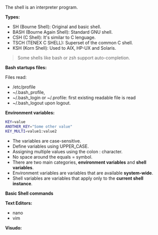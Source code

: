 The shell is an interpreter program.

**Types:**

- SH (Bourne Shell): Original and basic shell.
- BASH (Bourne Again Shell): Standard GNU shell.
- CSH (C Shell): It's similar to C lenguage.
- TSCH (TENEX C SHELL): Superset of the common C shell.
- KSH (Korn Shell): Used to AIX, HP-UX and Solaris.

> Some shells like bash or zsh support auto-completion.

**Bash startups files:**

Files read:

- /etc/profile
- ~/.bash_profile,
- ~/.bash_login or ~/.profile: first existing readable file is read
- ~/.bash_logout upon logout.

**Environment variables:**

```bash
KEY=value
ANOTHER_KEY="Some other value"
KEY_MULTI=value1:value2
```

- The variables are case-sensitive.
- Define variables using UPPER_CASE.
- Assigning multiple values using the colon : character.
- No space around the equals = symbol.
- There are two main categories, **environment variables** and **shell variables**.
- Environment variables are variables that are available **system-wide**.
- Shell variables are variables that apply only to the **current shell instance**.

**Basic Shell commands**

**Text Editors:**

- nano
- vim

**Visudo:**

